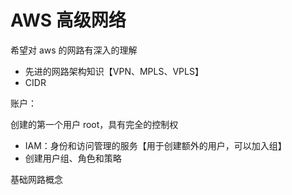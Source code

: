 # AWS 高级网络

希望对 aws 的网路有深入的理解

+ 先进的网路架构知识【VPN、MPLS、VPLS】
+ CIDR

账户：

创建的第一个用户 root，具有完全的控制权

+ IAM：身份和访问管理的服务【用于创建额外的用户，可以加入组】
+ 创建用户组、角色和策略



基础网路概念


